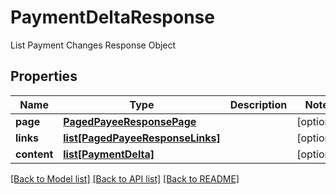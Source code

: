 # PaymentDeltaResponse

List Payment Changes Response Object
## Properties
Name | Type | Description | Notes
------------ | ------------- | ------------- | -------------
**page** | [**PagedPayeeResponsePage**](PagedPayeeResponsePage.md) |  | [optional] 
**links** | [**list[PagedPayeeResponseLinks]**](PagedPayeeResponseLinks.md) |  | [optional] 
**content** | [**list[PaymentDelta]**](PaymentDelta.md) |  | [optional] 

[[Back to Model list]](../README.md#documentation-for-models) [[Back to API list]](../README.md#documentation-for-api-endpoints) [[Back to README]](../README.md)


